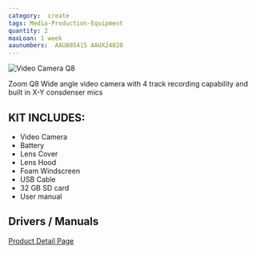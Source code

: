 ```yaml
---
category:  create
tags: Media-Production-Equipment
quantity: 2
maxLoan: 1 week
aaunumbers:  AAU805415 AAUX24020
---
```

![Video Camera Q8](https://zoomcorp.com/media/original_images/Q8_HDMI.png.768x0_q60.png)

Zoom Q8 Wide angle video camera with 4 track recording capability and built in X-Y consdenser mics
## KIT INCLUDES:
-  Video Camera 
- Battery 
- Lens Cover 
-  Lens Hood 
-  Foam Windscreen 
-  USB Cable 
-  32 GB SD card 
-  User manual

## Drivers / Manuals
[Product Detail Page](https://zoomcorp.com/en/jp/video-recorders/video-recorders/q8-handy-video-recorder/q8-support/)



